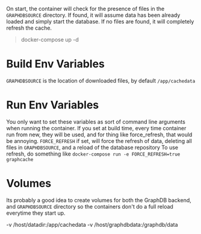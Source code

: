 
On start, the container will check for the presence of files in the `GRAPHDBSOURCE` directory. If found, it will assume data has been already loaded and simply start the database.
If no files are found, it will completely refresh the cache.

> docker-compose up -d


# Build Env Variables
`GRAPHDBSOURCE` is the location of downloaded files, by default `/app/cachedata`

# Run Env Variables
You only want to set these variables as sort of command line arguments when running the container. If you set at build time, every time
container run from new, they will be used, and for thing like force_refresh, that would be annoying.
`FORCE_REFRESH` if set, will force the refresh of data, deleting all files in `GRAPHDBSOURCE`, and a reload of the database repository
To use refresh, do something like `docker-compose run -e FORCE_REFRESH=true graphcache`

# Volumes
Its probably a good idea to create volumes for both the GraphDB backend, and `GRAPHDBSOURCE` directory so the containers don't do a full reload everytime they start up.

-v /host/datadir:/app/cachedata
-v /host/graphdbdata:/graphdb/data

